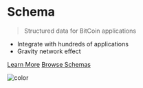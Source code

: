 # **Schema**

> Structured data for BitCoin applications

- Integrate with hundreds of applications
- Gravity network effect

[Learn More](#what-is-schema)
[Browse Schemas](schemas.md)

![color](#ecfcff)

